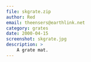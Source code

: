 ```yaml
---
file: skgrate.zip
author: Red
email: theensers@earthlink.net
category: grates
date: 2000-04-15
screenshot: skgrate.jpg
description: >
    A grate mat.
---
```

